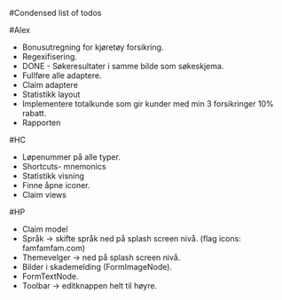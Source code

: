 #Condensed list of todos

#Alex
* Bonusutregning for kjøretøy forsikring.
* Regexifisering.
* DONE - Søkeresultater i samme bilde som søkeskjema.
* Fullføre alle adaptere.
* Claim adaptere
* Statistikk layout
* Implementere totalkunde som gir kunder med min 3 forsikringer 10% rabatt. 
* Rapporten

#HC
* Løpenummer på alle typer.
* Shortcuts- mnemonics
* Statistikk visning
* Finne åpne iconer.			
* Claim views

#HP
* Claim model
* Språk -> skifte språk ned på splash screen nivå.  	(flag icons: famfamfam.com) 
* Themevelger -> ned på splash screen nivå.
* Bilder i skademelding	(FormImageNode).
* FormTextNode.
* Toolbar -> editknappen helt til høyre.
